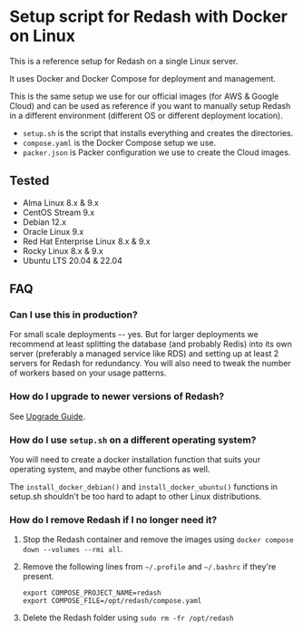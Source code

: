 # Setup script for Redash with Docker on Linux

This is a reference setup for Redash on a single Linux server.

It uses Docker and Docker Compose for deployment and management.

This is the same setup we use for our official images (for AWS & Google Cloud) and can be used as reference if you want
to manually setup Redash in a different environment (different OS or different deployment location).

- `setup.sh` is the script that installs everything and creates the directories.
- `compose.yaml` is the Docker Compose setup we use.
- `packer.json` is Packer configuration we use to create the Cloud images.

## Tested

- Alma Linux 8.x & 9.x
- CentOS Stream 9.x
- Debian 12.x
- Oracle Linux 9.x
- Red Hat Enterprise Linux 8.x & 9.x
- Rocky Linux 8.x & 9.x
- Ubuntu LTS 20.04 & 22.04

## FAQ

### Can I use this in production?

For small scale deployments -- yes. But for larger deployments we recommend at least splitting the database (and
probably Redis) into its own server (preferably a managed service like RDS) and setting up at least 2 servers for
Redash for redundancy. You will also need to tweak the number of workers based on your usage patterns.

### How do I upgrade to newer versions of Redash?

See [Upgrade Guide](https://redash.io/help/open-source/admin-guide/how-to-upgrade).

### How do I use `setup.sh` on a different operating system?

You will need to create a docker installation function that suits your operating system, and maybe other functions as
well.

The `install_docker_debian()` and `install_docker_ubuntu()` functions in setup.sh shouldn't be too hard to adapt to
other Linux distributions.

### How do I remove Redash if I no longer need it?

1. Stop the Redash container and remove the images using `docker compose down --volumes --rmi all`.
2. Remove the following lines from `~/.profile` and `~/.bashrc` if they're present.

   ```
   export COMPOSE_PROJECT_NAME=redash
   export COMPOSE_FILE=/opt/redash/compose.yaml
   ```

3. Delete the Redash folder using `sudo rm -fr /opt/redash`
